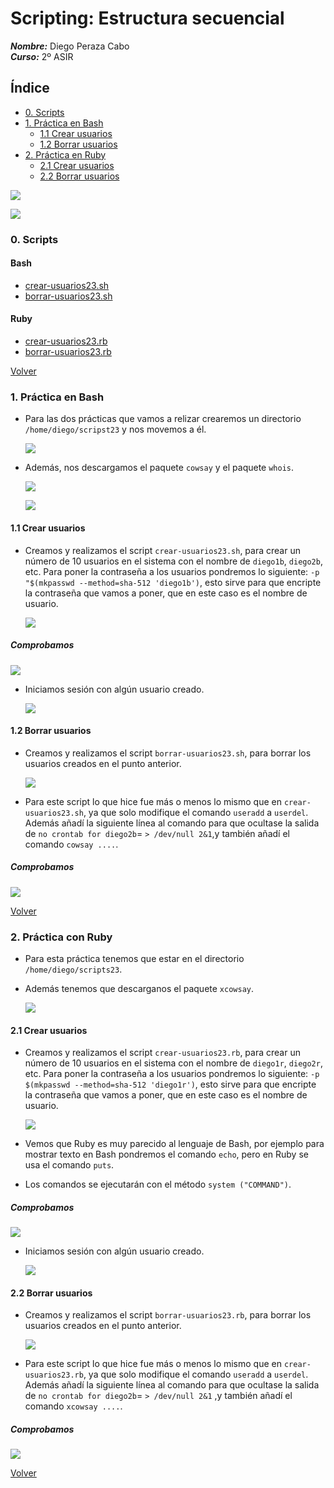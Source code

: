 # **Scripting: Estructura secuencial**

***Nombre:*** Diego Peraza Cabo
<br>
***Curso:*** 2º ASIR

## **Índice** <a id=0></a>

  + [0. Scripts](#00)
  + [1. Práctica en Bash](#1)
    + [1.1 Crear usuarios](#1.1)
    + [1.2 Borrar usuarios](#1.2)
  + [2. Práctica en Ruby](#2)
    + [2.1 Crear usuarios](#2.1)
    + [2.2 Borrar usuarios](#2.2)

![](img/16.png)

![](img/17.jpg)

### **0. Scripts** <a id=00></a>

#### **Bash**
  + [crear-usuarios23.sh](files_new/crear-usuarios23.sh)
  + [borrar-usuarios23.sh](files_new/borrar-usuarios23.sh)

#### **Ruby**

+ [crear-usuarios23.rb](files_new/crear-usuarios23.rb)
+ [borrar-usuarios23.rb](files_new/borrar-usuarios23.rb)

[Volver](#0)

### **1. Práctica en Bash** <a id=1></a>

- Para las dos prácticas que vamos a relizar crearemos un directorio `/home/diego/scripst23` y nos movemos a él.

  ![](img/50.png)

- Además, nos descargamos el paquete ``cowsay`` y el paquete ``whois``.

  ![](img/4.png)

  ![](img/60.png)

#### **1.1 Crear usuarios <diegob>** <a id=1.1></a>

- Creamos y realizamos el script `crear-usuarios23.sh`, para crear un número de 10 usuarios en el sistema con el nombre de `diego1b`, `diego2b`, etc. Para poner la contraseña a los usuarios pondremos lo siguiente: `-p "$(mkpasswd --method=sha-512 'diego1b')`, esto sirve para que encripte la contraseña que vamos a poner, que en este caso es el nombre de usuario.

  ![](img/61.png)

##### **Comprobamos**

  ![](img/52.png)

- Iniciamos sesión con algún usuario creado.

  ![](img/63.png)

#### **1.2 Borrar usuarios <diegob>** <a id=1.1></a>

- Creamos y realizamos el script `borrar-usuarios23.sh`, para borrar los usuarios creados en el punto anterior.

  ![](img/58.png)

- Para este script lo que hice fue más o menos lo mismo que en `crear-usuarios23.sh`, ya que solo modifique el comando `useradd` a `userdel`. Además añadí la siguiente línea al comando para que ocultase la salida de `no crontab for diego2b`= `> /dev/null 2&1`,y también añadí el comando `cowsay ....`.

##### **Comprobamos**

  ![](img/53.png)

[Volver](#0)

### **2. Práctica con Ruby** <a id=2></a>

- Para esta práctica tenemos que estar en el directorio `/home/diego/scripts23`.

- Además tenemos que descarganos el paquete `xcowsay`.

  ![](img/5.png)

#### **2.1 Crear usuarios <diegor>** <a id=2.1></a>

- Creamos y realizamos el script `crear-usuarios23.rb`, para crear un número de 10 usuarios en el sistema con el nombre de `diego1r`, `diego2r`, etc. Para poner la contraseña a los usuarios pondremos lo siguiente: `-p $(mkpasswd --method=sha-512 'diego1r')`, esto sirve para que encripte la contraseña que vamos a poner, que en este caso es el nombre de usuario.

  ![](img/62.png)

- Vemos que Ruby es muy parecido al lenguaje de Bash, por ejemplo para mostrar texto en Bash pondremos el comando `echo`, pero en Ruby se usa el comando `puts`.

- Los comandos se ejecutarán con el método `system ("COMMAND")`.

##### **Comprobamos**

  ![](img/54.png)

- Iniciamos sesión con algún usuario creado.

  ![](img/64.png)

#### **2.2 Borrar usuarios <diegor>** <a id=2.2></a>

- Creamos y realizamos el script `borrar-usuarios23.rb`, para borrar los usuarios creados en el punto anterior.

  ![](img/59.png)

- Para este script lo que hice fue más o menos lo mismo que en `crear-usuarios23.rb`, ya que solo modifique el comando `useradd` a `userdel`. Además añadí la siguiente línea al comando para que ocultase la salida de `no crontab for diego2b`= `> /dev/null 2&1` ,y también añadí el comando `xcowsay ....`.

##### **Comprobamos**

  ![](img/55.png)

[Volver](#0)
